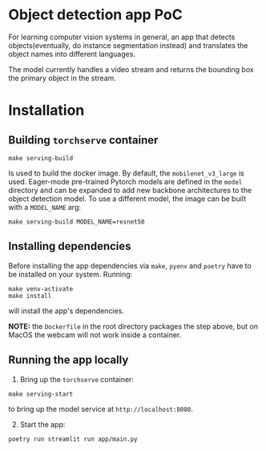 # Object detection app PoC

For learning computer vision systems in general, an app that detects objects(eventually, do instance segmentation instead) and translates the object names into different languages.

The model currently handles a video stream and returns the bounding box the primary object in the stream.

# Installation
## Building `torchserve` container
``` 
make serving-build
```
Is used to build the docker image. By default, the `mobilenet_v3_large` is used. Eager-mode pre-trained Pytorch models are defined in the `model` directory and can be expanded to add new backbone architectures to the object detection model. To use a different model, the image can be built with a `MODEL_NAME` arg:
```
make serving-build MODEL_NAME=resnet50
```

## Installing dependencies
Before installing the app dependencies via `make`, `pyenv` and `poetry` have to be installed on your system. Running:
```
make venv-activate
make install
```
will install the app's dependencies.

<b>NOTE:</b> the `Dockerfile` in the root directory packages the step above, but on MacOS the webcam will not work inside a container.

## Running the app locally
1. Bring up the `torchserve` container:
```
make serving-start
```
to bring up the model service at `http://localhost:8080`.

2. Start the app:
```
poetry run streamlit run app/main.py
```